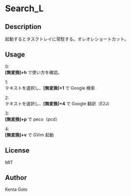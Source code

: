 # Search_L 

## Description  
起動するとタスクトレイに常駐する。オレオレショートカット。    

## Usage  
0:  
**[無変換]+h** で使い方を確認。  

1:  
テキストを選択し、**[無変換]+1** で Google 検索  

2:  
テキストを選択し、**[無変換]+4** で Google 翻訳（E2J）  

3:  
**[無変換]+p** で peco（pcd）  

4:  
**[無変換]+v** で GVim 起動  


## License
MIT

## Author  
Kenta Goto
